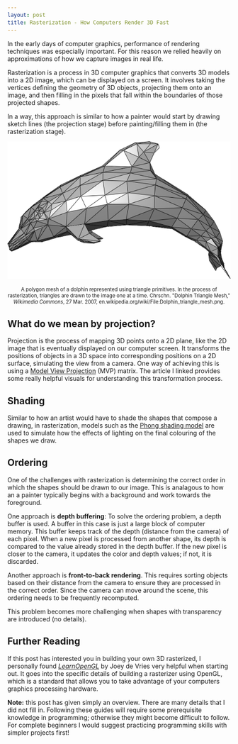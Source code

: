 ```yaml
---
layout: post
title: Rasterization - How Computers Render 3D Fast
---
```


In the early days of computer graphics, performance of rendering techniques was especially important. For this reason we relied heavily on approximations of how we capture images in real life.

Rasterization is a process in 3D computer graphics that converts 3D models into a 2D image, which can be displayed on a screen. It involves taking the vertices defining the geometry of 3D objects, projecting them onto an image, and then filling in the pixels that fall within the boundaries of those projected shapes.

In a way, this approach is similar to how a painter would start by drawing sketch lines (the projection stage) before painting/filling them in (the rasterization stage).

![](Dolphin_triangle_mesh.png)

<p style="font-size:0.8em; text-align:center">
    A polygon mesh of a dolphin represented using triangle primitives. In the process of rasterization, triangles are drawn to the image one at a time. 
    Chrschn. "Dolphin Triangle Mesh," <i>Wikimedia Commons</i>, 27 Mar. 2007, en.wikipedia.org/wiki/File:Dolphin_triangle_mesh.png.
</p>

## What do we mean by projection?

Projection is the process of mapping 3D points onto a 2D plane, like the 2D image that is eventually displayed on our computer screen. It transforms the positions of objects in a 3D space into corresponding positions on a 2D surface, simulating the view from a camera. One way of achieving this is using a [Model View Projection](https://jsantell.com/model-view-projection/) (MVP) matrix. The article I linked provides some really helpful visuals for understanding this transformation process.

## Shading

Similar to how an artist would have to shade the shapes that compose a drawing, in rasterization, models such as the [Phong shading model](https://learnopengl.com/Lighting/Basic-Lighting) are used to simulate how the effects of lighting on the final colouring of the shapes we draw.

## Ordering

One of the challenges with rasterization is determining the correct order in which the shapes should be drawn to our image. This is analagous to how an a painter typically begins with a background and work towards the foreground.

One approach is **depth buffering**: To solve the ordering problem, a depth buffer is used. A buffer in this case is just a large block of computer memory. This buffer keeps track of the depth (distance from the camera) of each pixel. When a new pixel is processed from another shape, its depth is compared to the value already stored in the depth buffer. If the new pixel is closer to the camera, it updates the color and depth values; if not, it is discarded.

Another approach is **front-to-back rendering**. This requires sorting objects based on their distance from the camera to ensure they are processed in the correct order. Since the camera can move around the scene, this ordering needs to be frequently recomputed.

This problem becomes more challenging when shapes with transparency are introduced (no details).

## Further Reading

If this post has interested you in building your own 3D rasterized, I personally found [_LearnOpenGL_](https://learnopengl.com/) by Joey de Vries very helpful when starting out. It goes into the specific details of building a rasterizer using OpenGL, which is a standard that allows you to take advantage of your computers graphics processing hardware.

**Note:** this post has given simply an overview. There are many details that I did not fill in. Following these guides will require some prerequisite knowledge in programming; otherwise they might become difficult to follow. For complete beginners I would suggest practicing programming skills with simpler projects first!